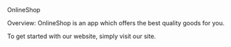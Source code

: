 OnlineShop

Overview:
OnlineShop is an app which offers the best quality goods for you.

To get started with our website, simply visit our site. 
